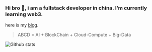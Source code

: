 ### Hi bro 👋, i am a fullstack developer in china. I’m currently learning web3.

here is my [blog](https://blog.jogiter.cn/).

>ABCD = AI + BlockChain + Cloud-Compute + Big-Data

![Github stats](https://github-readme-stats.vercel.app/api?username=jogiter&show_icons=true&theme=vue&hide_border=true)

<!--
**Jogiter/Jogiter** is a ✨ _special_ ✨ repository because its `README.md` (this file) appears on your GitHub profile.

Here are some ideas to get you started:

- 🔭 I’m currently working on ...
- 🌱 I’m currently learning ...
- 👯 I’m looking to collaborate on ...
- 🤔 I’m looking for help with ...
- 💬 Ask me about ...
- 📫 How to reach me: ...
- 😄 Pronouns: ...
- ⚡ Fun fact: ...
-->
